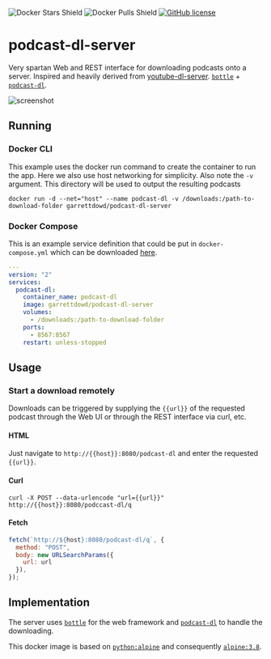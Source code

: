 ![Docker Stars Shield](https://img.shields.io/docker/stars/garrettdowd/podcast-dl-server.svg?style=flat-square)
![Docker Pulls Shield](https://img.shields.io/docker/pulls/garrettdowd/podcast-dl-server.svg?style=flat-square)
[![GitHub license](https://img.shields.io/badge/license-MIT-blue.svg?style=flat-square)](https://raw.githubusercontent.com/garrettdowd/podcast-dl-server/master/LICENSE)

# podcast-dl-server

Very spartan Web and REST interface for downloading podcasts onto a server. Inspired and heavily derived from [youtube-dl-server](https://github.com/manbearwiz/youtube-dl-server). [`bottle`](https://github.com/bottlepy/bottle) + [`podcast-dl`](https://github.com/lightpohl/podcast-dl).

![screenshot][1]

## Running

### Docker CLI

This example uses the docker run command to create the container to run the app. Here we also use host networking for simplicity. Also note the `-v` argument. This directory will be used to output the resulting podcasts

```shell
docker run -d --net="host" --name podcast-dl -v /downloads:/path-to-download-folder garrettdowd/podcast-dl-server
```

### Docker Compose

This is an example service definition that could be put in `docker-compose.yml` which can be downloaded [here](https://raw.githubusercontent.com/garrettdowd/podcast-dl-server/master/docker-compose.yml).

```yml
---
version: "2"
services:
  podcast-dl:
    container_name: podcast-dl
    image: garrettdowd/podcast-dl-server
    volumes:
      - /downloads:/path-to-download-folder
    ports:
      - 8567:8567
    restart: unless-stopped
```

## Usage

### Start a download remotely

Downloads can be triggered by supplying the `{{url}}` of the requested podcast through the Web UI or through the REST interface via curl, etc.

#### HTML

Just navigate to `http://{{host}}:8080/podcast-dl` and enter the requested `{{url}}`.

#### Curl

```shell
curl -X POST --data-urlencode "url={{url}}" http://{{host}}:8080/podccast-dl/q
```

#### Fetch

```javascript
fetch(`http://${host}:8080/podcast-dl/q`, {
  method: "POST",
  body: new URLSearchParams({
    url: url
  }),
});
```


## Implementation

The server uses [`bottle`](https://github.com/bottlepy/bottle) for the web framework and [`podcast-dl`](https://github.com/lightpohl/podcast-dl) to handle the downloading.

This docker image is based on [`python:alpine`](https://registry.hub.docker.com/_/python/) and consequently [`alpine:3.8`](https://hub.docker.com/_/alpine/).

[1]:youtube-dl-server.png
